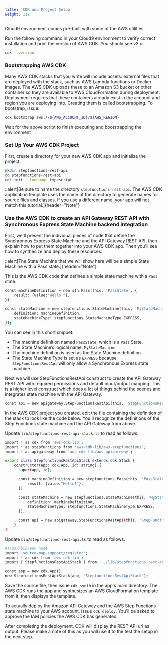 ```yaml
---
title: 'CDK and Project Setup'
weight: 112
---
```


Cloud9 environment comes pre-built with some of the AWS utilities.

Run the following command in your Cloud9 environment to verify correct installation and print the version of AWS CDK. You should see v2.x.

```bash
cdk --version
```

### Bootstrapping AWS CDK

Many AWS CDK stacks that you write will include assets: external files that are deployed with the stack, such as AWS Lambda functions or Docker images. The AWS CDK uploads these to an Amazon S3 bucket or other container so they are available to AWS CloudFormation during deployment. Deployment requires that these containers already exist in the account and region you are deploying into. Creating them is called bootstrapping. To bootstrap, issue:

```bash
cdk bootstrap aws://${AWS_ACCOUNT_ID}/${AWS_REGION}
```

Wait for the above script to finish executing and bootstrapping the environment

### Set Up Your AWS CDK Project

First, create a directory for your new AWS CDK app and initialize the project.

```bash
mkdir stepfunctions-rest-api
cd stepfunctions-rest-api
cdk init --language typescript
```

::alert[Be sure to name the directory `stepfunctions-rest-api`. The AWS CDK application template uses the name of the directory to generate names for source files and classes. If you use a different name, your app will not match this tutorial.]{header="Note"}

### Use the AWS CDK to create an API Gateway REST API with Synchronous Express State Machine backend integration

First, we'll present the individual pieces of code that define the Synchronous Express State Machine and the API Gateway REST API, then explain how to put them together into your AWS CDK app. Then you'll see how to synthesize and deploy these resources.

::alert[The State Machine that we will show here will be a simple State Machine with a Pass state.]{header="Note"}

This is the AWS CDK code that defines a simple state machine with a `Pass` state.

```bash
const machineDefinition = new sfn.Pass(this, 'PassState', {
    result: {value:"Hello!"},
})

const stateMachine = new stepfunctions.StateMachine(this, 'MyStateMachine', {
    definition: machineDefinition,
    stateMachineType: stepfunctions.StateMachineType.EXPRESS,
});
```

You can see in this short snippet:

- The machine definition named `PassState`, which is a `Pass` State.
- The State Machine’s logical name, `MyStateMachine`.
- The machine definition is used as the State Machine definition.
- The State Machine Type is set as `EXPRESS` because `StepFunctionsRestApi` will only allow a Synchronous Express state machine.

Next we will use StepFunctionsRestApi construct to create the API Gateway REST API with required permissions and default input/output mapping. This is a higher level construct which does a lot of things behind the scenes and integrates state machine with the API Gateway.

```bash
const api = new apigateway.StepFunctionsRestApi(this, 'StepFunctionsRestApi', { stateMachine: stateMachine });
```

In the AWS CDK project you created, edit the file containing the definition of the stack to look like the code below. You'll recognize the definitions of the Step Functions state machine and the API Gateway from above.

Update `lib/stepfunctions-rest-api-stack.ts` to read as follows.

```bash
import * as cdk from 'aws-cdk-lib';
import * as stepfunctions from 'aws-cdk-lib/aws-stepfunctions';
import * as apigateway from 'aws-cdk-lib/aws-apigateway';

export class StepfunctionsRestApiStack extends cdk.Stack {
    constructor(app: cdk.App, id: string) {
      super(app, id);

      const machineDefinition = new stepfunctions.Pass(this, 'PassState', {
          result: {value:"Hello!"},
      })

      const stateMachine = new stepfunctions.StateMachine(this, 'MyStateMachine', {
          definition: machineDefinition,
          stateMachineType: stepfunctions.StateMachineType.EXPRESS,
      });

      const api = new apigateway.StepFunctionsRestApi(this, 'StepFunctionsRestApi', { stateMachine: stateMachine });
    }
}
```

Update `bin/stepfunctions-rest-api.ts` to read as follows.

```bash
#!/usr/bin/env node
import 'source-map-support/register';
import * as cdk from 'aws-cdk-lib';
import { StepfunctionsRestApiStack } from '../lib/stepfunctions-rest-api-stack';

const app = new cdk.App();
new StepfunctionsRestApiStack(app, 'StepfunctionsRestApiStack');
```

Save the source file, then issue `cdk synth` in the app's main directory. The AWS CDK runs the app and synthesizes an AWS CloudFormation template from it, then displays the template.

To actually deploy the Amazon API Gateway and the AWS Step Functions state machine to your AWS account, issue `cdk deploy`. You'll be asked to approve the IAM policies the AWS CDK has generated.

After completing the deployment, CDK will display the REST API url as output. Please make a note of this as you will use it to the test the setup in the next step.
